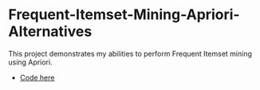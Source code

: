 # Frequent-Itemset-Mining-Apriori-Alternatives
This project demonstrates my abilities to perform Frequent Itemset mining using Apriori.

- [Code here](https://github.com/JasonSpaw/Frequent-Itemset-Mining-Apriori-Alternatives/blob/main/alt-itemset-mining-ex.ipynb)
